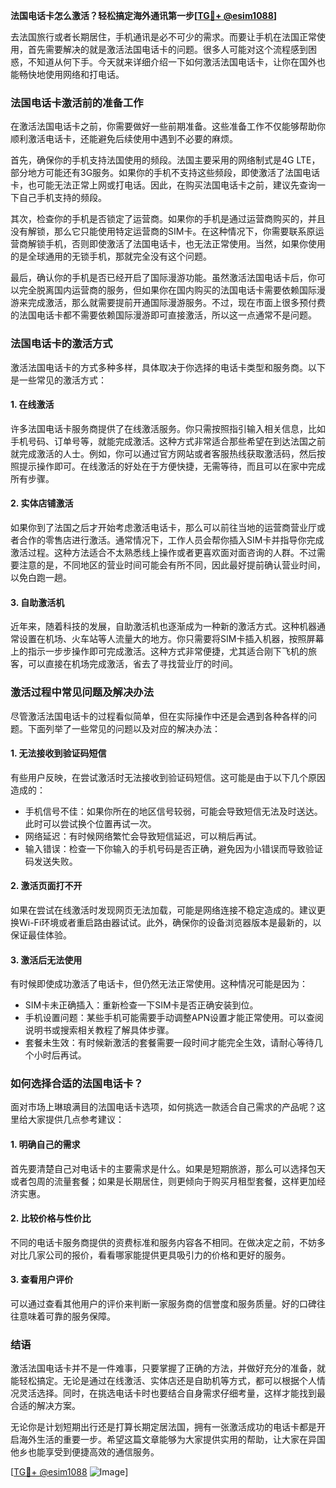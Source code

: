 **法国电话卡怎么激活？轻松搞定海外通讯第一步[[TG💪+ @esim1088](https://t.me/s/esim1088)]**

去法国旅行或者长期居住，手机通讯是必不可少的需求。而要让手机在法国正常使用，首先需要解决的就是激活法国电话卡的问题。很多人可能对这个流程感到困惑，不知道从何下手。今天就来详细介绍一下如何激活法国电话卡，让你在国外也能畅快地使用网络和打电话。

### 法国电话卡激活前的准备工作

在激活法国电话卡之前，你需要做好一些前期准备。这些准备工作不仅能够帮助你顺利激活电话卡，还能避免后续使用中遇到不必要的麻烦。

首先，确保你的手机支持法国使用的频段。法国主要采用的网络制式是4G LTE，部分地方可能还有3G服务。如果你的手机不支持这些频段，即使激活了法国电话卡，也可能无法正常上网或打电话。因此，在购买法国电话卡之前，建议先查询一下自己手机支持的频段。

其次，检查你的手机是否锁定了运营商。如果你的手机是通过运营商购买的，并且没有解锁，那么它只能使用特定运营商的SIM卡。在这种情况下，你需要联系原运营商解锁手机，否则即使激活了法国电话卡，也无法正常使用。当然，如果你使用的是全球通用的无锁手机，那就完全没有这个问题。

最后，确认你的手机是否已经开启了国际漫游功能。虽然激活法国电话卡后，你可以完全脱离国内运营商的服务，但如果你在国内购买的法国电话卡需要依赖国际漫游来完成激活，那么就需要提前开通国际漫游服务。不过，现在市面上很多预付费的法国电话卡都不需要依赖国际漫游即可直接激活，所以这一点通常不是问题。

### 法国电话卡的激活方式

激活法国电话卡的方式多种多样，具体取决于你选择的电话卡类型和服务商。以下是一些常见的激活方式：

#### 1. **在线激活**
许多法国电话卡服务商提供了在线激活服务。你只需按照指引输入相关信息，比如手机号码、订单号等，就能完成激活。这种方式非常适合那些希望在到达法国之前就完成激活的人士。例如，你可以通过官方网站或者客服热线获取激活码，然后按照提示操作即可。在线激活的好处在于方便快捷，无需等待，而且可以在家中完成所有步骤。

#### 2. **实体店铺激活**
如果你到了法国之后才开始考虑激活电话卡，那么可以前往当地的运营商营业厅或者合作的零售店进行激活。通常情况下，工作人员会帮你插入SIM卡并指导你完成激活过程。这种方法适合不太熟悉线上操作或者更喜欢面对面咨询的人群。不过需要注意的是，不同地区的营业时间可能会有所不同，因此最好提前确认营业时间，以免白跑一趟。

#### 3. **自助激活机**
近年来，随着科技的发展，自助激活机也逐渐成为一种新的激活方式。这种机器通常设置在机场、火车站等人流量大的地方。你只需要将SIM卡插入机器，按照屏幕上的指示一步步操作即可完成激活。这种方式非常便捷，尤其适合刚下飞机的旅客，可以直接在机场完成激活，省去了寻找营业厅的时间。

### 激活过程中常见问题及解决办法

尽管激活法国电话卡的过程看似简单，但在实际操作中还是会遇到各种各样的问题。下面列举了一些常见的问题以及对应的解决办法：

#### 1. **无法接收到验证码短信**
有些用户反映，在尝试激活时无法接收到验证码短信。这可能是由于以下几个原因造成的：
- 手机信号不佳：如果你所在的地区信号较弱，可能会导致短信无法及时送达。此时可以尝试换个位置再试一次。
- 网络延迟：有时候网络繁忙会导致短信延迟，可以稍后再试。
- 输入错误：检查一下你输入的手机号码是否正确，避免因为小错误而导致验证码发送失败。

#### 2. **激活页面打不开**
如果在尝试在线激活时发现网页无法加载，可能是网络连接不稳定造成的。建议更换Wi-Fi环境或者重启路由器试试。此外，确保你的设备浏览器版本是最新的，以保证最佳体验。

#### 3. **激活后无法使用**
有时候即使成功激活了电话卡，但仍然无法正常使用。这种情况可能是因为：
- SIM卡未正确插入：重新检查一下SIM卡是否正确安装到位。
- 手机设置问题：某些手机可能需要手动调整APN设置才能正常使用。可以查阅说明书或搜索相关教程了解具体步骤。
- 套餐未生效：有时候新激活的套餐需要一段时间才能完全生效，请耐心等待几个小时后再试。

### 如何选择合适的法国电话卡？

面对市场上琳琅满目的法国电话卡选项，如何挑选一款适合自己需求的产品呢？这里给大家提供几点参考建议：

#### 1. **明确自己的需求**
首先要清楚自己对电话卡的主要需求是什么。如果是短期旅游，那么可以选择包天或者包周的流量套餐；如果是长期居住，则更倾向于购买月租型套餐，这样更加经济实惠。

#### 2. **比较价格与性价比**
不同的电话卡服务商提供的资费标准和服务内容各不相同。在做决定之前，不妨多对比几家公司的报价，看看哪家能提供更具吸引力的价格和更好的服务。

#### 3. **查看用户评价**
可以通过查看其他用户的评价来判断一家服务商的信誉度和服务质量。好的口碑往往意味着可靠的服务保障。

### 结语

激活法国电话卡并不是一件难事，只要掌握了正确的方法，并做好充分的准备，就能轻松搞定。无论是通过在线激活、实体店还是自助机等方式，都可以根据个人情况灵活选择。同时，在挑选电话卡时也要结合自身需求仔细考量，这样才能找到最合适的解决方案。

无论你是计划短期出行还是打算长期定居法国，拥有一张激活成功的电话卡都是开启海外生活的重要一步。希望这篇文章能够为大家提供实用的帮助，让大家在异国他乡也能享受到便捷高效的通信服务。

[[TG💪+ @esim1088](https://t.me/s/esim1088) ![Image](https://i.postimg.cc/4NQfJmqS/Snipaste-2025-05-13-00-14-12.png)]
